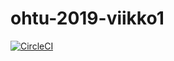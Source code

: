 # ohtu-2019-viikko1

[![CircleCI](https://circleci.com/gh/ansolotli/ohtu-2019-viikko1.svg?style=svg)](https://circleci.com/gh/ansolotli/ohtu-2019-viikko1)
